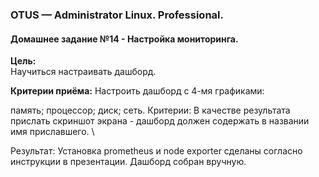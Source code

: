 
### **OTUS — Administrator Linux. Professional.**  
#### **Домашнее задание №14 - Настройка мониторинга.**

**Цель:**  
Научиться настраивать дашборд.


**Критерии приёма:**
Настроить дашборд с 4-мя графиками:

память;
процессор;
диск;
сеть.
Критерии:
В качестве результата прислать скриншот экрана - дашборд должен содержать в названии имя приславшего. \

Результат:
Установка prometheus и node exporter сделаны согласно инструкции в презентации.
Дашборд собран вручную.

